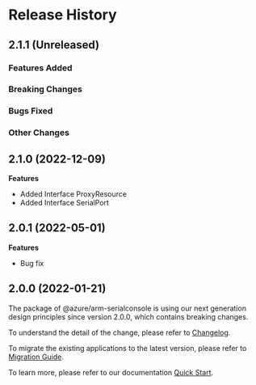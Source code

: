 # Release History

## 2.1.1 (Unreleased)

### Features Added

### Breaking Changes

### Bugs Fixed

### Other Changes

## 2.1.0 (2022-12-09)
    
**Features**

  - Added Interface ProxyResource
  - Added Interface SerialPort
    
## 2.0.1 (2022-05-01)

**Features**

  - Bug fix
    
## 2.0.0 (2022-01-21)

The package of @azure/arm-serialconsole is using our next generation design principles since version 2.0.0, which contains breaking changes.

To understand the detail of the change, please refer to [Changelog](https://aka.ms/js-track2-changelog).

To migrate the existing applications to the latest version, please refer to [Migration Guide](https://aka.ms/js-track2-migration-guide).

To learn more, please refer to our documentation [Quick Start](https://aka.ms/js-track2-quickstart).
